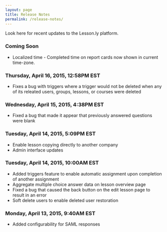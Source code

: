 ```yaml
---
layout: page
title: Release Notes
permalink: /release-notes/
---
```


Look here for recent updates to the Lesson.ly platform.

### Coming Soon

- Localized time - Completed time on report cards now shown in current time-zone.

### Thursday, April 16, 2015, 12:58PM EST

- Fixes a bug with triggers where a trigger would not be deleted when any of its releated users, groups, lessons, or courses were deleted

### Wednesday, April 15, 2015, 4:38PM EST

- Fixed a bug that made it appear that previously answered questions were blank

### Tuesday, April 14, 2015, 5:09PM EST

- Enable lesson copying directly to another company
- Admin interface updates

### Tuesday, April 14, 2015, 10:00AM EST

- Added triggers feature to enable automatic assignment upon completion of another assignment
- Aggregate multiple choice answer data on lesson overview page
- Fixed a bug that caused the back button on the edit lesson page to result in an error
- Soft delete users to enable deleted user restoration

### Monday, April 13, 2015, 9:40AM EST

- Added configurability for SAML responses
